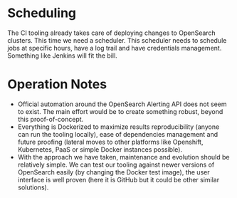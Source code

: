 # Scheduling
The CI tooling already takes care of deploying changes to OpenSearch clusters. This time we need a scheduler.
This scheduler needs to schedule jobs at specific hours, have a log trail and have credentials management. Something like Jenkins will fit the bill.

# Operation Notes
- Official automation around the OpenSearch Alerting API does not seem to exist. The main effort would be to create something robust, beyond this proof-of-concept.
- Everything is Dockerized to maximize results reproducibility (anyone can run the tooling locally), ease of dependencies management and future proofing (lateral moves to other platforms like Openshift, Kubernetes, PaaS or simple Docker instances possible).
- With the approach we have taken, maintenance and evolution should be relatively simple. We can test our tooling against newer versions of OpenSearch easily (by changing the Docker test image), the user interface is well proven (here it is GitHub but it could be other similar solutions).